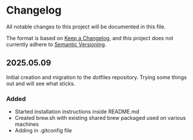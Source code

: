 # Changelog

All notable changes to this project will be documented in this file.

The format is based on [Keep a Changelog](https://keepachangelog.com/en/1.1.0/),
and this project does not currently adhere to [Semantic Versioning](https://semver.org/spec/v2.0.0.html).


## 2025.05.09

Initial creation and migration to the dotfiles repository. Trying some things out and will see what sticks.

### Added

- Started installation instructions inside README.md
- Created brew.sh with existing shared brew packaged used on various machines
- Adding in .gitconfig file

